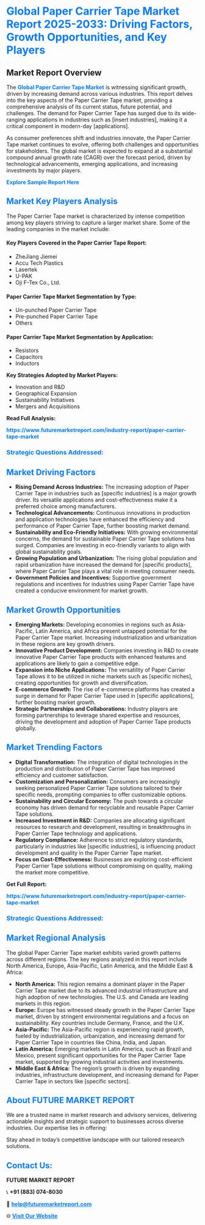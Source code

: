 <h1 style="color: #007BFF;">Global Paper Carrier Tape Market Report 2025-2033: Driving Factors, Growth Opportunities, and Key Players</h1>

<section id="overview">
<h2>Market Report Overview</h2>
<p>The <a href="https://www.futuremarketreport.com/industry-report/paper-carrier-tape-market" style="color: #007BFF; text-decoration: none;"><strong>Global Paper Carrier Tape Market</strong></a> is witnessing significant growth, driven by increasing demand across various industries. This report delves into the key aspects of the Paper Carrier Tape market, providing a comprehensive analysis of its current status, future potential, and challenges. The demand for Paper Carrier Tape has surged due to its wide-ranging applications in industries such as [insert industries], making it a critical component in modern-day [applications].</p>
<p>As consumer preferences shift and industries innovate, the Paper Carrier Tape market continues to evolve, offering both challenges and opportunities for stakeholders. The global market is expected to expand at a substantial compound annual growth rate (CAGR) over the forecast period, driven by technological advancements, emerging applications, and increasing investments by major players.</p>
</section>

<section id="overview">
<p><a href="https://www.futuremarketreport.com/request-sample/reportId=82153" style="color: #007BFF; text-decoration: none;"><strong>Explore Sample Report Here</strong></a></p>
</section>

<section id="key-players">
<h2 style="color: #007BFF;">Market Key Players Analysis</h2>
<p>The Paper Carrier Tape market is characterized by intense competition among key players striving to capture a larger market share. Some of the leading companies in the market include:</p>
<h4>Key Players Covered in the Paper Carrier Tape Report:</h4>
<ul><li>ZheJiang Jiemei</li><li>Accu Tech Plastics</li><li>Lasertek</li><li>U-PAK</li><li>Oji F-Tex Co., Ltd.</li></ul>
<h4>Paper Carrier Tape Market Segmentation by Type:</h4>
<ul><li>Un-punched Paper Carrier Tape</li><li>Pre-punched Paper Carrier Tape</li><li>Others</li></ul>

<h4>Paper Carrier Tape Market Segmentation by Application:</h4>
<ul><li>Resistors</li><li>Capacitors</li><li>Inductors</li></ul>
<p><strong>Key Strategies Adopted by Market Players:</strong></p>
<ul>
<li>Innovation and R&D</li>
<li>Geographical Expansion</li>
<li>Sustainability Initiatives</li>
<li>Mergers and Acquisitions</li>
</ul>
</section>

<section>
<p><strong>Read Full Analysis: </strong></p><a href="https://www.futuremarketreport.com/industry-report/paper-carrier-tape-market" style="color: #007BFF; text-decoration: none;"><strong>https://www.futuremarketreport.com/industry-report/paper-carrier-tape-market</strong></a>
<h3 style="color: #007BFF;">Strategic Questions Addressed:</h3>
</section>

<section id="driving-factors">
<h2 style="color: #007BFF;">Market Driving Factors</h2>
<ul>
<li><strong>Rising Demand Across Industries:</strong> The increasing adoption of Paper Carrier Tape in industries such as [specific industries] is a major growth driver. Its versatile applications and cost-effectiveness make it a preferred choice among manufacturers.</li>
<li><strong>Technological Advancements:</strong> Continuous innovations in production and application technologies have enhanced the efficiency and performance of Paper Carrier Tape, further boosting market demand.</li>
<li><strong>Sustainability and Eco-Friendly Initiatives:</strong> With growing environmental concerns, the demand for sustainable Paper Carrier Tape solutions has surged. Companies are investing in eco-friendly variants to align with global sustainability goals.</li>
<li><strong>Growing Population and Urbanization:</strong> The rising global population and rapid urbanization have increased the demand for [specific products], where Paper Carrier Tape plays a vital role in meeting consumer needs.</li>
<li><strong>Government Policies and Incentives:</strong> Supportive government regulations and incentives for industries using Paper Carrier Tape have created a conducive environment for market growth.</li>
</ul>
</section>

<section id="growth-opportunities">
<h2 style="color: #007BFF;">Market Growth Opportunities</h2>
<ul>
<li><strong>Emerging Markets:</strong> Developing economies in regions such as Asia-Pacific, Latin America, and Africa present untapped potential for the Paper Carrier Tape market. Increasing industrialization and urbanization in these regions are key growth drivers.</li>
<li><strong>Innovative Product Development:</strong> Companies investing in R&D to create innovative Paper Carrier Tape products with enhanced features and applications are likely to gain a competitive edge.</li>
<li><strong>Expansion into Niche Applications:</strong> The versatility of Paper Carrier Tape allows it to be utilized in niche markets such as [specific niches], creating opportunities for growth and diversification.</li>
<li><strong>E-commerce Growth:</strong> The rise of e-commerce platforms has created a surge in demand for Paper Carrier Tape used in [specific applications], further boosting market growth.</li>
<li><strong>Strategic Partnerships and Collaborations:</strong> Industry players are forming partnerships to leverage shared expertise and resources, driving the development and adoption of Paper Carrier Tape products globally.</li>
</ul>
</section>

<section id="trending-factors">
<h2 style="color: #007BFF;">Market Trending Factors</h2>
<ul>
<li><strong>Digital Transformation:</strong> The integration of digital technologies in the production and distribution of Paper Carrier Tape has improved efficiency and customer satisfaction.</li>
<li><strong>Customization and Personalization:</strong> Consumers are increasingly seeking personalized Paper Carrier Tape solutions tailored to their specific needs, prompting companies to offer customizable options.</li>
<li><strong>Sustainability and Circular Economy:</strong> The push towards a circular economy has driven demand for recyclable and reusable Paper Carrier Tape solutions.</li>
<li><strong>Increased Investment in R&D:</strong> Companies are allocating significant resources to research and development, resulting in breakthroughs in Paper Carrier Tape technology and applications.</li>
<li><strong>Regulatory Compliance:</strong> Adherence to strict regulatory standards, particularly in industries like [specific industries], is influencing product development and quality in the Paper Carrier Tape market.</li>
<li><strong>Focus on Cost-Effectiveness:</strong> Businesses are exploring cost-efficient Paper Carrier Tape solutions without compromising on quality, making the market more competitive.</li>
</ul>
</section>

<section>
<p><strong>Get Full Report: </strong></p><a href="https://www.futuremarketreport.com/industry-report/paper-carrier-tape-market" style="color: #007BFF; text-decoration: none;"><strong>https://www.futuremarketreport.com/industry-report/paper-carrier-tape-market</strong></a>
<h3 style="color: #007BFF;">Strategic Questions Addressed:</h3>
</section>


<section id="regional-analysis">
<h2 style="color: #007BFF;">Market Regional Analysis</h2>
<p>The global Paper Carrier Tape market exhibits varied growth patterns across different regions. The key regions analyzed in this report include North America, Europe, Asia-Pacific, Latin America, and the Middle East & Africa:</p>
<ul>
<li><strong>North America:</strong> This region remains a dominant player in the Paper Carrier Tape market due to its advanced industrial infrastructure and high adoption of new technologies. The U.S. and Canada are leading markets in this region.</li>
<li><strong>Europe:</strong> Europe has witnessed steady growth in the Paper Carrier Tape market, driven by stringent environmental regulations and a focus on sustainability. Key countries include Germany, France, and the U.K.</li>
<li><strong>Asia-Pacific:</strong> The Asia-Pacific region is experiencing rapid growth, fueled by industrialization, urbanization, and increasing demand for Paper Carrier Tape in countries like China, India, and Japan.</li>
<li><strong>Latin America:</strong> Emerging markets in Latin America, such as Brazil and Mexico, present significant opportunities for the Paper Carrier Tape market, supported by growing industrial activities and investments.</li>
<li><strong>Middle East & Africa:</strong> The region’s growth is driven by expanding industries, infrastructure development, and increasing demand for Paper Carrier Tape in sectors like [specific sectors].</li>
</ul>
</section>

<footer>
<h2 style="color: #007BFF;">About FUTURE MARKET REPORT</h2>
<p>We are a trusted name in market research and advisory services, delivering actionable insights and strategic support to businesses across diverse industries. Our expertise lies in offering:</p>

<p>Stay ahead in today’s competitive landscape with our tailored research solutions.</p>

<h2 style="color: #007BFF;">Contact Us:</h2>
<p><strong>FUTURE MARKET REPORT</strong></p>
<p>📞 <strong>+91 (883) 074-8030</strong></p>
<p>📧 <strong><a href="mailto:help@futuremarketreport.com" style="color: #007BFF;">help@futuremarketreport.com</a></strong></p>
<p>🌐 <strong><a href="https://www.futuremarketreport.com/" style="color: #007BFF;">Visit Our Website</a></strong></p>
</footer>